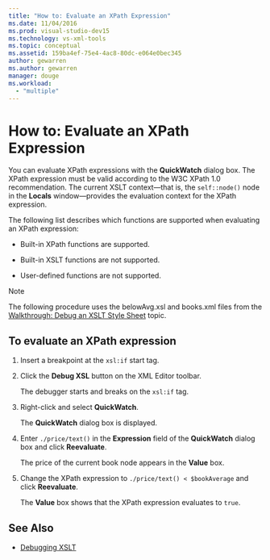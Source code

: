 ```yaml
---
title: "How to: Evaluate an XPath Expression"
ms.date: 11/04/2016
ms.prod: visual-studio-dev15
ms.technology: vs-xml-tools
ms.topic: conceptual
ms.assetid: 159ba4ef-75e4-4ac8-80dc-e064e0bec345
author: gewarren
ms.author: gewarren
manager: douge
ms.workload:
  - "multiple"
---
```

# How to: Evaluate an XPath Expression

You can evaluate XPath expressions with the **QuickWatch** dialog box. The XPath expression must be valid according to the W3C XPath 1.0 recommendation. The current XSLT context—that is, the `self::node()` node in the **Locals** window—provides the evaluation context for the XPath expression.

 The following list describes which functions are supported when evaluating an XPath expression:

-   Built-in XPath functions are supported.

-   Built-in XSLT functions are not supported.

-   User-defined functions are not supported.

> [!NOTE]
> The following procedure uses the belowAvg.xsl and books.xml files from the [Walkthrough: Debug an XSLT Style Sheet](../xml-tools/walkthrough-debug-an-xslt-style-sheet.md) topic.

## To evaluate an XPath expression

1.  Insert a breakpoint at the `xsl:if` start tag.

2.  Click the **Debug XSL** button on the XML Editor toolbar.

     The debugger starts and breaks on the `xsl:if` tag.

3.  Right-click and select **QuickWatch**.

     The **QuickWatch** dialog box is displayed.

4.  Enter `./price/text()` in the **Expression** field of the **QuickWatch** dialog box and click **Reevaluate**.

     The price of the current book node appears in the **Value** box.

5.  Change the XPath expression to `./price/text() < $bookAverage` and click **Reevaluate**.

     The **Value** box shows that the XPath expression evaluates to `true`.

## See Also

- [Debugging XSLT](../xml-tools/debugging-xslt.md)